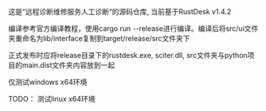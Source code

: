 这是“远程诊断维修服务人工诊断“的源码仓库, 当前基于RustDesk v1.4.2

编译参考官方编译教程，使用cargo run --release进行编译。编译后将src/ui文件夹重命名为lib/interface复制到target/release/src文件夹下

正式发布时应将release目录下的rustdesk.exe, sciter.dll, src文件夹与python项目的main.dist文件夹内容放到一起

仅测试windows x64环境

TODO： 测试linux x64环境
